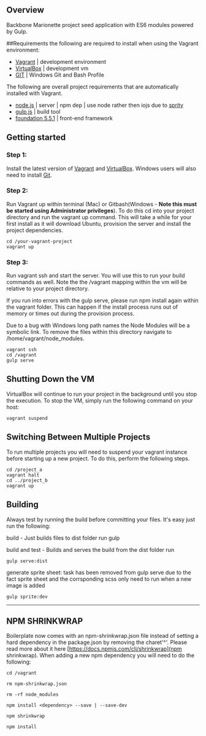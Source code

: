 ## Overview
Backbone Marionette project seed application with ES6 modules powered by Gulp.

##Requirements
the following are required to install when using the Vagrant environment:

* [Vagrant](https://www.vagrantup.com/) | development environment
* [VirtualBox](https://www.virtualbox.org/wiki/Downloads) | development vm
* [GIT](https://msysgit.github.io/) | Windows Git and Bash Profile

The following are overall project requirements that are automatically installed with Vagrant.

* [node.js](https://nodejs.org/) | server | npm dep | use node rather then iojs due to [sprity](https://www.npmjs.com/package/sprity)
* [gulp.js](http://gulpjs.com/) | build tool
* [foundation 5.5.1](http://foundation.zurb.com/) | front-end framework

## Getting started

### Step 1:
Install the latest version of [Vagrant](https://www.vagrantup.com/) and [VirtualBox](https://www.virtualbox.org/wiki/Downloads). Windows users will also need to install [Git](https://git-scm.com/download/win).

### Step 2:
Run Vagrant up within terminal (Mac) or Gitbash(Windows - **Note this must be started using Administrator privileges**). To do this cd into your project directory and run the vagrant up command. This will take a while for your first install as it will download Ubuntu, provision the server and install the project dependencies.

    cd /your-vagrant-project
    vagrant up

### Step 3:
Run vagrant ssh and start the server. You will use this to run your build commands as well. Note the the /vagrant mapping within the vm will be relative to your project directory.

If you run into errors with the gulp serve, please run npm install again within the vagrant folder. This can happen if the install process runs out of memory or times out during the provision process.

Due to a bug with Windows long path names the Node Modules will be a symbolic link. To remove the files within this directory navigate to /home/vagrant/node_modules.

    vagrant ssh
    cd /vagrant
    gulp serve

## Shutting Down the VM

VirtualBox will continue to run your project in the background until you stop the execution. To stop the VM, simply run the following command on your host:

    vagrant suspend

## Switching Between Multiple Projects

To run multiple projects you will need to suspend your vagrant instance before starting up a new project. To do this, perform the following steps.

    cd /project_a
    vagrant halt
    cd ../project_b
    vagrant up

## Building

Always test by running the build before committing your files. It's easy just run the following:

build - Just builds files to dist folder
run
    gulp

build and test - Builds and serves the build from the dist folder
run

    gulp serve:dist

generate sprite sheet: task has been removed from gulp serve
    due to the fact sprite sheet and the corrsponding scss only need to run when a new image is added

    gulp sprite:dev

-------------------------------

## NPM SHRINKWRAP

Boilerplate now comes with an npm-shrinkwrap.json file instead of setting a hard dependency in the package.json by removing the charet'^'.  Please read more about it here [https://docs.npmjs.com/cli/shrinkwrap](npm shrinkwrap).  When adding a new npm dependency you will need to do the following:

    cd /vagrant

    rm npm-shrinkwrap.json

    rm -rf node_modules

    npm install <dependency> --save | --save-dev

    npm shrinkwrap

    npm install
